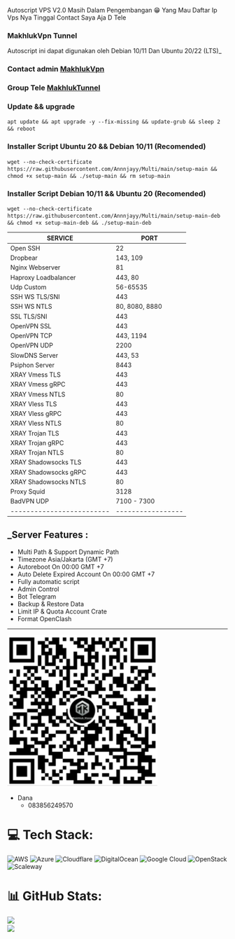 Autoscript VPS V2.0
Masih Dalam Pengembangan 😁
Yang Mau Daftar Ip Vps Nya Tinggal Contact Saya Aja D Tele


### MakhlukVpn Tunnel
 Autoscript ini dapat digunakan oleh Debian 10/11 Dan Ubuntu 20/22 (LTS)_

### Contact admin [MakhlukVpn](https://t.me/MakhlukVpn)
### Group Tele [MakhlukTunnel](https://t.me/makhlukvpn_group)

### Update && upgrade 
```
apt update && apt upgrade -y --fix-missing && update-grub && sleep 2 && reboot
```
### Installer Script Ubuntu 20 && Debian 10/11 (Recomended)
```
wget --no-check-certificate https://raw.githubusercontent.com/Annnjayy/Multi/main/setup-main && chmod +x setup-main && ./setup-main && rm setup-main
```

### Installer Script Debian 10/11 && Ubuntu 20 (Recomended) 
```
wget --no-check-certificate https://raw.githubusercontent.com/Annnjayy/Multi/main/setup-main-deb && chmod +x setup-main-deb && ./setup-main-deb
```

|        SERVICE          |      PORT       |
|-------------------------|-----------------|
| Open SSH                |  22             |
| Dropbear                |  143, 109       |
| Nginx Webserver         |  81             |
| Haproxy Loadbalancer    |  443, 80        |
| Udp Custom              |  56-65535       |
| SSH WS TLS/SNI          |  443            |
| SSH WS NTLS             |  80, 8080, 8880 |
| SSL TLS/SNI             |  443            |
| OpenVPN SSL             |  443            |
| OpenVPN TCP             |  443, 1194      |
| OpenVPN UDP             |  2200           |
| SlowDNS Server          |  443, 53        |
| Psiphon Server          |  8443           |
| XRAY Vmess TLS          |  443            |
| XRAY Vmess gRPC         |  443            |
| XRAY Vmess NTLS         |  80             |
| XRAY Vless TLS          |  443            |
| XRAY Vless gRPC         |  443            |
| XRAY Vless NTLS         |  80             |
| XRAY Trojan TLS         |  443            |
| XRAY Trojan gRPC        |  443            |
| XRAY Trojan NTLS        |  80             |
| XRAY Shadowsocks TLS    |  443            |
| XRAY Shadowsocks gRPC   |  443            |
| XRAY Shadowsocks NTLS   |  80             |
| Proxy Squid             |  3128           |
| BadVPN UDP              |  7100 - 7300    |
|-------------------------|-----------------|

## _Server Features :
- Multi Path & Support Dynamic Path
- Timezone Asia/Jakarta (GMT +7)
- Autoreboot On 00:00 GMT +7 
- Auto Delete Expired Account On 00:00 GMT +7
- Fully automatic script 
- Admin Control
- Bot Telegram 
- Backup & Restore Data
- Limit IP & Quota Account Crate
- Format OpenClash
---
![qris](https://github.com/Annnjayy/Multi/raw/main/qris.png)
- Dana
  - 083856249570

# 💻 Tech Stack:
![AWS](https://img.shields.io/badge/AWS-%23FF9900.svg?style=plastic&logo=amazon-aws&logoColor=white) ![Azure](https://img.shields.io/badge/azure-%230072C6.svg?style=plastic&logo=azure-devops&logoColor=white) ![Cloudflare](https://img.shields.io/badge/Cloudflare-F38020?style=plastic&logo=Cloudflare&logoColor=white) ![DigitalOcean](https://img.shields.io/badge/DigitalOcean-%230167ff.svg?style=plastic&logo=digitalOcean&logoColor=white) ![Google Cloud](https://img.shields.io/badge/Google%20Cloud-%234285F4.svg?style=plastic&logo=google-cloud&logoColor=white) ![OpenStack](https://img.shields.io/badge/Openstack-%23f01742.svg?style=plastic&logo=openstack&logoColor=white) ![Scaleway](https://img.shields.io/badge/SCALEWAY-%234f0599.svg?style=plastic&logo=scaleway&logoColor=white)
# 📊 GitHub Stats:
![](https://github-readme-stats.vercel.app/api?username=Annnjayy&theme=white&hide_border=false&include_all_commits=false&count_private=false)<br/>
![](https://github-readme-streak-stats.herokuapp.com/?user=Annnjayy&theme=white&hide_border=false)<br/>
